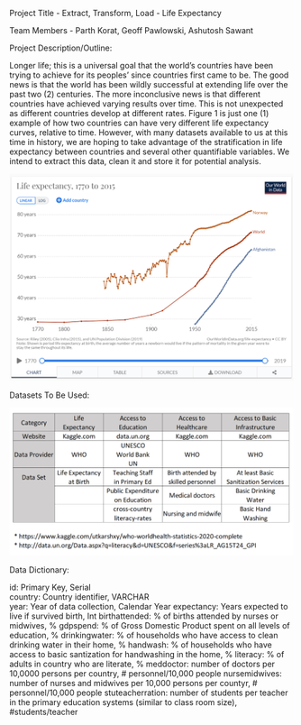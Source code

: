 Project Title - Extract, Transform, Load - Life Expectancy 

Team Members - Parth Korat, Geoff Pawlowski, Ashutosh Sawant

Project Description/Outline:

Longer life; this is a universal goal that the world’s countries have been trying to achieve for its peoples’ since countries first came to be.  The good news is that the world has been wildly successful at extending life over the past two (2) centuries.  The more inconclusive news is that different countries have achieved varying results over time.  This is not unexpected as different countries develop at different rates.  Figure 1 is just one (1) example of how two countries can have very different life expectancy curves, relative to time.  However, with many datasets available to us at this time in history, we are hoping to take advantage of the stratification in life expectancy between countries and several other quantifiable variables.  We intend to extract this data, clean it and store it for potential analysis.  




![Life Expectancy](Images/LE.png)




Datasets To Be Used:  





![Datasets](Images/Datasources.PNG)

Data Dictionary:

id: Primary Key, Serial <br/>
country: Country identifier, VARCHAR <br/>
year: Year of data collection, Calendar Year 
expectancy: Years expected to live if survived birth, Int
birthattended: % of births attended by nurses or midwives, %
gdpspend: % of Gross Domestic Product spent on all levels of education, %
drinkingwater: % of households who have access to clean drinking water in their home, %
handwash: % of households who have access to basic santization for handwashing in the home, %
literacy: % of adults in country who are literate, %
meddoctor: number of doctors per 10,0000 persons per country, # personnel/10,000 people
nursemidwives: number of nurses and midwives per 10,000 persons per countyr, # personnel/10,000 people
stuteacherration: number of students per teacher in the primary education systems (similar to class room size), #students/teacher




